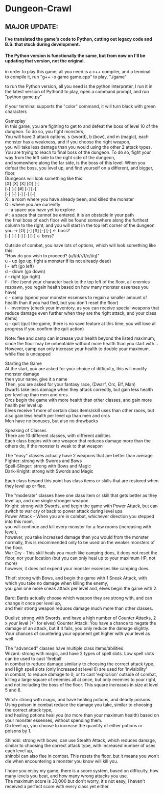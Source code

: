# Dungeon-Crawl
## MAJOR UPDATE:
#### I've translated the game's code to Python, cutting out legacy code and B.S. that stuck during development.
#### The Python version is functionally the same, but from now on I'll be updating that version, not the original.

in order to play this game, all you need is a c++ compiler, and a terminal  
to compile it, run "g++ -o game game.cpp" 
to play, "./game"  

to run the Python version, all you need is the python interpreter, I run it in the latest version of Python3
to play, open a command prompt, and run "python game.py"

if your terminal supports the "color" command, it will turn black with green characters  

Gameplay  
  In this game, you are fighting to get to and defeat the boss of level 10 of the dungeon.  To do so, you fight monsters,  
    You will have 3 attack options, s (sword), b (bow), and m (magic), each monster has a weakness, and if you choose the right weapon,  
    you will take less damage than you would using the other 2 attack types.  
  You are trying to reach to final boss of the dungeon.  To do so, fight your way from the left side to the right side of the dungeon,  
    and somewhere along the far side, is the boss of this level.  When you defeat the boss, you level up, and find yourself on a different, and bigger,  
    floor.  
  Dungeons will look something like this:  
	[X] [X] [X] [O] [-]  
	[-] [-] [#] [-] [-]  
	[-] [-] [-] [-] [-]  
	X : a room where you have already been, and killed the monster  
	O : where you are currently  
	- : a space you have yet to explore  
	# : a space that cannot be entered, it is an obstacle in your path  
	the final boss of each floor will be found somewhere along the furthest column to the right, and you will start in the top left corner of the dungeon  
	you -> [O] [-] [#] [-] [-] <- boss?  
	       [-] [-] [-] [-] [-] <- boss?  
 
  Outside of combat, you have lots of options, which will look something like this:  
  "How do you wish to proceed? (u/l/d/r/f/c/i/q)"  
  u - up         (go up, fight a monster if its not already dead)  
  l - left       (go left)  
  d - down       (go down)  
  r - right      (go right)  
  f - flee       (send your character back to the top left of the floor, all enemies respawn, you regain health based on how many monster essenses you have)  
  c - camp       (spend your monster essenses to regain a smaller amount of health than if you had fled, but you don't reset the floor)  
  i - inventory  (check your inventory, as you can receive special weapons that reduce damage even further when they are the right attack, and your class items)  
  q - quit       (quit the game, there is no save feature at this time, you will lose all progress if you confirm the quit action)  
  
Note: flee and camp can increase your health beyond the listed maximum, since the floor may be unbeatable without more health than you start with...  
However, camp can only increase your health to double your maximum, while flee is uncapped  
  
Starting the Game  
  At the start, you are asked for your choice of difficulty, this will modify monster damage  
  then your name, give it a name  
  Then, you are asked for your fantasy race, (Dwarf, Orc, Elf, Man)  
  Dwarfs take less damage when they attack correctly, but gain less health per level up than men and orcs  
  Orcs begin the game with more health than other classes, and gain more health per level up  
  Elves receive 1 more of certain class items/skill uses than other races, but also gain less health per level up than men and orcs  
  Men have no bonuses, but also no drawbacks  
  
Speaking of Classes  
  There are 10 different classes, with different abilities  
  Each class begins with one weapon that reduces damage more than the others do, if the monster is weak to that weapon  

The "easy" classes actually have 2 weapons that are better than average  
  Fighter: strong with Swords and Bows  
  Spell-Slinger: strong with Bows and Magic  
  Dark-Knight: strong with Swords and Magic  
  
Each class beyond this point has class items or skills that are restored when they level up or flee.  
  
The "moderate" classes have one class item or skill that gets better as they level up, and one single stronger weapon  
  Knight: strong with Swords, and begin the game with Power Attack, but can switch to war cry or back to power attack during level ups  
    Power Attack - When you are in combat, whichever direction you stepped into this room,  
      you will continue and kill every monster for a few rooms (increasing with level),  
      however, you take increased damage than you would from the monster normally, this is recommended only to be used on the weaker monsters of the floor.  
    War Cry - This skill heals you much like camping does, it does not reset the floor, nor your location (but you can only heal up to your maximum HP, not more)  
      however, it does not expend your monster essenses like camping does.  
      
  Thief: strong with Bows, and begin the game with 1 Sneak Attack, with which you take no damage when killing the enemy,  
      you gain one more sneak attack per level and, elves begin the game with 2.  
  
  Bard: Bards actually choose which weapon they are strong with, and can change it once per level up,  
      and their strong weapon reduces damage much more than other classes.  
  
  Duelist: strong with Swords, and have a high number of Counter Attacks, 2 x your level (+1 for elves) 
      Counter Attack: You have a chance to negate the damage of an attack, but if it fails, you only reduce the damage slightly.  
          Your chances of countering your opponent get higher with your level as well.  
      
The "advanced" classes have multiple class items/abilities  
  Wizard: strong with magic, and have 2 types of spell slots.  Low spell slots can be used to cast 'fireball'  
      in combat to reduce damage similarly to choosing the correct attack type, and High spell slots (only increased at level 6) are used for 'invisibility'  
      in combat, to reduce damage to 0, or to cast 'explosion' outside of combat, killing a large square of enemies all at once, but only enemies to your right,  
      and not including the boss of the floor.  This square increases in size at level 5 and 8.  
      
  Witch: strong with magic, and have healing potions, and deadly poisons.  Using poison in combat reduce the damage you take, similar to choosing the correct attack type,  
      and healing potions heal you (no more than your maximum health) based on your monster essenses, without spending them.  
      On level up, you choose to increase the quantity of either potions or poisons by 1.  
        
  Shinobi: strong with bows, can use Stealth Attack, which reduces damage, similar to choosing the correct attack type, with increased number of uses each level up,  
      shinobi can also flee in combat.  This resets the floor, but it means you won't die when encountering a monster you know will kill you.  
        
I hope you enjoy my game, there is a score system, based on difficulty, how many levels you beat, and how many wrong attacks you use.  
The maximum score is 30,000 but don't worry, it's not easy, I haven't received a perfect score with every class yet either.
